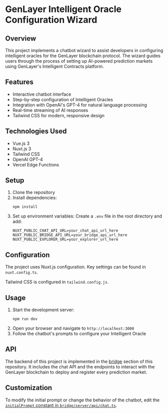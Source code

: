 # GenLayer Intelligent Oracle Configuration Wizard

## Overview

This project implements a chatbot wizard to assist developers in configuring intelligent oracles for the GenLayer blockchain protocol. The wizard guides users through the process of setting up AI-powered prediction markets using GenLayer's Intelligent Contracts platform.

## Features

- Interactive chatbot interface
- Step-by-step configuration of Intelligent Oracles
- Integration with OpenAI's GPT-4 for natural language processing
- Real-time streaming of AI responses
- Tailwind CSS for modern, responsive design

## Technologies Used

- Vue.js 3
- Nuxt.js 3
- Tailwind CSS
- OpenAI GPT-4
- Vercel Edge Functions

## Setup

1. Clone the repository
2. Install dependencies:
   ```
   npm install
   ```
3. Set up environment variables:
   Create a `.env` file in the root directory and add:
   ```
   NUXT_PUBLIC_CHAT_API_URL=your_chat_api_url_here
   NUXT_PUBLIC_BRIDGE_API_URL=your_bridge_api_url_here
   NUXT_PUBLIC_EXPLORER_URL=your_explorer_url_here
   ```

## Configuration

The project uses Nuxt.js configuration. Key settings can be found in `nuxt.config.ts`.

Tailwind CSS is configured in `tailwind.config.js`.

## Usage

1. Start the development server:
   ```
   npm run dev
   ```
2. Open your browser and navigate to `http://localhost:3000`
3. Follow the chatbot's prompts to configure your Intelligent Oracle

## API

The backend of this project is implemented in the [bridge](../bridge) section of this repository. It includes the chat API and the endpoints to interact with the GenLayer blockchain to deploy and register every prediction market.


## Customization

To modify the initial prompt or change the behavior of the chatbot, edit the [`initialPrompt` constant in `bridge/server/api/chat.ts`](../bridge/server/api/chat.ts).
